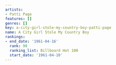 ```yaml
---
artists:
- Patti Page
features: []
genres: []
key: a-city-girl-stole-my-country-boy-patti-page
name: A City Girl Stole My Country Boy
rankings:
- end_date: '1961-04-16'
  rank: 90
  ranking_list: Billboard Hot 100
  start_date: '1961-04-10'
---
```


